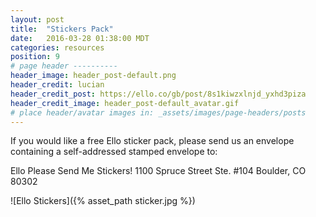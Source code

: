 ```yaml
---
layout: post
title:  "Stickers Pack"
date:   2016-03-28 01:38:00 MDT
categories: resources
position: 9
# page header ----------
header_image: header_post-default.png
header_credit: lucian
header_credit_post: https://ello.co/gb/post/8s1kiwzxlnjd_yxhd3piza
header_credit_image: header_post-default_avatar.gif
# place header/avatar images in: _assets/images/page-headers/posts
---
```


If you would like a free Ello sticker pack, please send us an envelope containing a self-addressed stamped envelope to:

Ello Please Send Me Stickers!
1100 Spruce Street
Ste. #104
Boulder, CO 80302

![Ello Stickers]({% asset_path sticker.jpg %})
